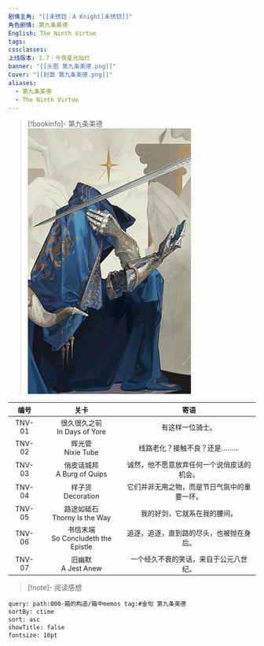 ```yaml
---
剧情主角: "[[未锈铠｜A Knight|未锈铠]]"
角色剧情: 第九条美德
English: The Ninth Virtue
tags: 
cssclasses: 
上线版本: 1.7｜今夜星光灿烂
banner: "[[头图 第九条美德.png]]"
Cover: "[[封面 第九条美德.png]]"
aliases:
  - 第九条美德
  - The Ninth Virtue
---
```

> [!bookinfo]- 第九条美德
> ![封面 第九条美德](assets/未锈铠·第九条美德.assets/封面%20第九条美德.png)
> 
|  编号  |                  关卡                  |                     寄语                     |
| :----: | :------------------------------------: | :------------------------------------------: |
| TNV-01 |    很久很久之前<br/>In Days of Yore    |               有这样一位骑士。               |
| TNV-02 |         辉光管<br/>Nixie Tube          |         线路老化？接触不良？还是………          |
| TNV-03 |    俏皮话城邦<br />A Burg of Quips     |  诚然，他不愿意放弃任何一个说俏皮话的机会。  |
| TNV-04 |         样子货<br/>Decoration          | 它们并非无用之物，而是节日气氛中的重要一环。 |
| TNV-05 |    路途如砥石<br/>Thorny Is the Way    |         我的好剑，它就系在我的腰间。         |
| TNV-06 | 书信末端<br/>So Concludeth the Epistle |   追逐，追逐，直到路的尽头，也被抛在身后。   |
| TNV-07 |         旧幽默<br/>A Jest Anew         |    一个经久不衰的笑话，来自于公元八世纪。    |

> [!note]- 阅读感想

~~~~note-gallery
query: path:000-箱的构造/箱中memos tag:#金句 第九条美德
sortBy: ctime
sort: asc
showTitle: false
fontsize: 10pt
~~~~